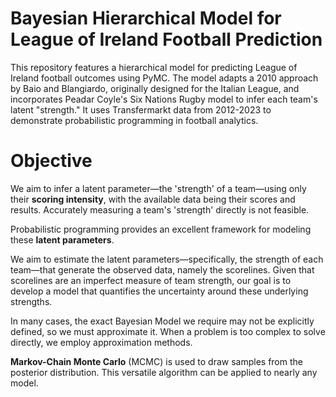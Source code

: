 # Bayesian Hierarchical Model for League of Ireland Football Prediction
This repository features a hierarchical model for predicting League of Ireland football outcomes using PyMC. The model adapts a 2010 approach by Baio and Blangiardo, originally designed for the Italian League, and incorporates Peadar Coyle's Six Nations Rugby model to infer each team's latent "strength." It uses Transfermarkt data from 2012-2023 to demonstrate probabilistic programming in football analytics.

# Objective
We aim to infer a latent parameter—the 'strength' of a team—using only their **scoring intensity**, with the available data being their scores and results. Accurately measuring a team's 'strength' directly is not feasible.

Probabilistic programming provides an excellent framework for modeling these **latent parameters**.

We aim to estimate the latent parameters—specifically, the strength of each team—that generate the observed data, namely the scorelines. Given that scorelines are an imperfect measure of team strength, our goal is to develop a model that quantifies the uncertainty around these underlying strengths.

In many cases, the exact Bayesian Model we require may not be explicitly defined, so we must approximate it. When a problem is too complex to solve directly, we employ approximation methods.

**Markov-Chain Monte Carlo** (MCMC) is used to draw samples from the posterior distribution. This versatile algorithm can be applied to nearly any model.
